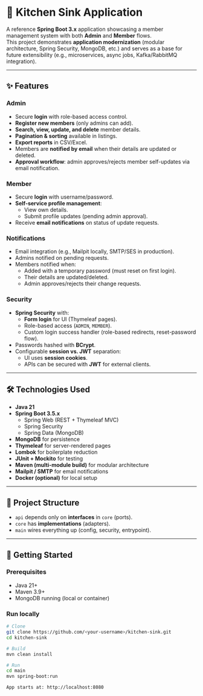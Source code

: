 # 🥘 Kitchen Sink Application

A reference **Spring Boot 3.x** application showcasing a member management system with both **Admin** and **Member** flows.  
This project demonstrates **application modernization** (modular architecture, Spring Security, MongoDB, etc.) and serves as a base for future extensibility (e.g., microservices, async jobs, Kafka/RabbitMQ integration).

---

## ✨ Features

### Admin
- Secure **login** with role-based access control.
- **Register new members** (only admins can add).
- **Search, view, update, and delete** member details.
- **Pagination & sorting** available in listings.
- **Export reports** in CSV/Excel.
- Members are **notified by email** when their details are updated or deleted.
- **Approval workflow**: admin approves/rejects member self-updates via email notification.

### Member
- Secure **login** with username/password.
- **Self-service profile management**:
    - View own details.
    - Submit profile updates (pending admin approval).
- Receive **email notifications** on status of update requests.

### Notifications
- Email integration (e.g., Mailpit locally, SMTP/SES in production).
- Admins notified on pending requests.
- Members notified when:
    - Added with a temporary password (must reset on first login).
    - Their details are updated/deleted.
    - Admin approves/rejects their change requests.

### Security
- **Spring Security** with:
    - **Form login** for UI (Thymeleaf pages).
    - Role-based access (`ADMIN`, `MEMBER`).
    - Custom login success handler (role-based redirects, reset-password flow).
- Passwords hashed with **BCrypt**.
- Configurable **session vs. JWT** separation:
    - UI uses **session cookies**.
    - APIs can be secured with **JWT** for external clients.

---

## 🛠️ Technologies Used

- **Java 21**
- **Spring Boot 3.5.x**
    - Spring Web (REST + Thymeleaf MVC)
    - Spring Security
    - Spring Data (MongoDB)
- **MongoDB** for persistence
- **Thymeleaf** for server-rendered pages
- **Lombok** for boilerplate reduction
- **JUnit + Mockito** for testing
- **Maven (multi-module build)** for modular architecture
- **Mailpit / SMTP** for email notifications
- **Docker (optional)** for local setup

---

## 📂 Project Structure


- `api` depends only on **interfaces** in `core` (ports).
- `core` has **implementations** (adapters).
- `main` wires everything up (config, security, entrypoint).

---

## 🚀 Getting Started

### Prerequisites
- Java 21+
- Maven 3.9+
- MongoDB running (local or container)

### Run locally
```bash
# Clone
git clone https://github.com/<your-username>/kitchen-sink.git
cd kitchen-sink

# Build
mvn clean install

# Run
cd main
mvn spring-boot:run

App starts at: http://localhost:8080